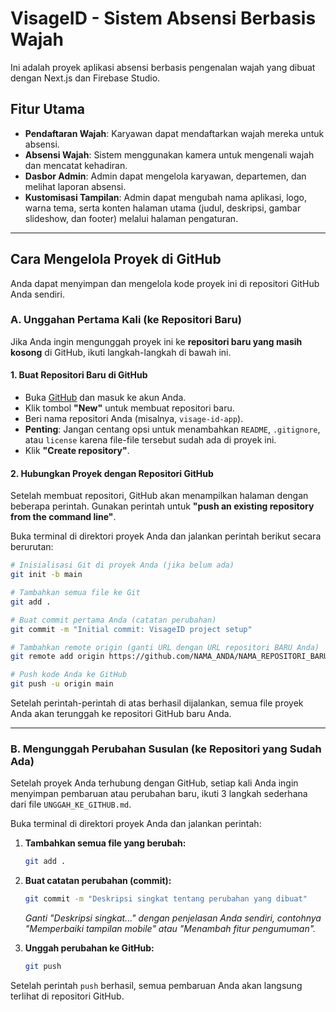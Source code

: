 # VisageID - Sistem Absensi Berbasis Wajah

Ini adalah proyek aplikasi absensi berbasis pengenalan wajah yang dibuat dengan Next.js dan Firebase Studio.

## Fitur Utama

- **Pendaftaran Wajah**: Karyawan dapat mendaftarkan wajah mereka untuk absensi.
- **Absensi Wajah**: Sistem menggunakan kamera untuk mengenali wajah dan mencatat kehadiran.
- **Dasbor Admin**: Admin dapat mengelola karyawan, departemen, dan melihat laporan absensi.
- **Kustomisasi Tampilan**: Admin dapat mengubah nama aplikasi, logo, warna tema, serta konten halaman utama (judul, deskripsi, gambar slideshow, dan footer) melalui halaman pengaturan.

---

## Cara Mengelola Proyek di GitHub

Anda dapat menyimpan dan mengelola kode proyek ini di repositori GitHub Anda sendiri.

### A. Unggahan Pertama Kali (ke Repositori Baru)

Jika Anda ingin mengunggah proyek ini ke **repositori baru yang masih kosong** di GitHub, ikuti langkah-langkah di bawah ini.

#### 1. Buat Repositori Baru di GitHub

- Buka [GitHub](https://github.com) dan masuk ke akun Anda.
- Klik tombol **"New"** untuk membuat repositori baru.
- Beri nama repositori Anda (misalnya, `visage-id-app`).
- **Penting**: Jangan centang opsi untuk menambahkan `README`, `.gitignore`, atau `license` karena file-file tersebut sudah ada di proyek ini.
- Klik **"Create repository"**.

#### 2. Hubungkan Proyek dengan Repositori GitHub

Setelah membuat repositori, GitHub akan menampilkan halaman dengan beberapa perintah. Gunakan perintah untuk **"push an existing repository from the command line"**.

Buka terminal di direktori proyek Anda dan jalankan perintah berikut secara berurutan:

```bash
# Inisialisasi Git di proyek Anda (jika belum ada)
git init -b main

# Tambahkan semua file ke Git
git add .

# Buat commit pertama Anda (catatan perubahan)
git commit -m "Initial commit: VisageID project setup"

# Tambahkan remote origin (ganti URL dengan URL repositori BARU Anda)
git remote add origin https://github.com/NAMA_ANDA/NAMA_REPOSITORI_BARU_ANDA.git

# Push kode Anda ke GitHub
git push -u origin main
```

Setelah perintah-perintah di atas berhasil dijalankan, semua file proyek Anda akan terunggah ke repositori GitHub baru Anda.

---

### B. Mengunggah Perubahan Susulan (ke Repositori yang Sudah Ada)

Setelah proyek Anda terhubung dengan GitHub, setiap kali Anda ingin menyimpan pembaruan atau perubahan baru, ikuti 3 langkah sederhana dari file `UNGGAH_KE_GITHUB.md`.

Buka terminal di direktori proyek Anda dan jalankan perintah:

1.  **Tambahkan semua file yang berubah:**
    ```bash
    git add .
    ```

2.  **Buat catatan perubahan (commit):**
    ```bash
    git commit -m "Deskripsi singkat tentang perubahan yang dibuat"
    ```
    *Ganti "Deskripsi singkat..." dengan penjelasan Anda sendiri, contohnya "Memperbaiki tampilan mobile" atau "Menambah fitur pengumuman".*

3.  **Unggah perubahan ke GitHub:**
    ```bash
    git push
    ```

Setelah perintah `push` berhasil, semua pembaruan Anda akan langsung terlihat di repositori GitHub.